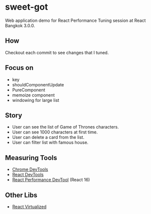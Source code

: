 # sweet-got
Web application demo for React Performance Tuning session at React Bangkok 3.0.0.

## How
Checkout each commit to see changes that I tuned.

## Focus on
- key
- shouldComponentUpdate
- PureComponent
- memoize component
- windowing for large list

## Story
- User can see the list of Game of Thrones characters.
- User can see 1000 characters at first time.
- User can delete a card from the list.
- User can filter list with famous house.

## Measuring Tools
- [Chrome DevTools](https://developers.google.com/web/tools/chrome-devtools/)
- [React DevTools](https://github.com/facebook/react-devtools)
- [React Performance DevTool](https://github.com/nitin42/react-perf-devtool) (React 16)

## Other Libs
- [React Virtualized](https://github.com/bvaughn/react-virtualized)
